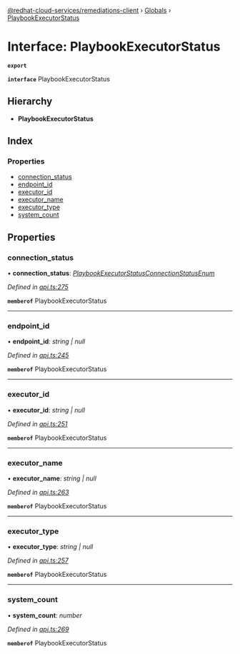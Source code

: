 [@redhat-cloud-services/remediations-client](../README.md) › [Globals](../globals.md) › [PlaybookExecutorStatus](playbookexecutorstatus.md)

# Interface: PlaybookExecutorStatus

**`export`** 

**`interface`** PlaybookExecutorStatus

## Hierarchy

* **PlaybookExecutorStatus**

## Index

### Properties

* [connection_status](playbookexecutorstatus.md#connection_status)
* [endpoint_id](playbookexecutorstatus.md#endpoint_id)
* [executor_id](playbookexecutorstatus.md#executor_id)
* [executor_name](playbookexecutorstatus.md#executor_name)
* [executor_type](playbookexecutorstatus.md#executor_type)
* [system_count](playbookexecutorstatus.md#system_count)

## Properties

###  connection_status

• **connection_status**: *[PlaybookExecutorStatusConnectionStatusEnum](../enums/playbookexecutorstatusconnectionstatusenum.md)*

*Defined in [api.ts:275](https://github.com/fhlavac/javascript-clients/blob/master/packages/remediations/api.ts#L275)*

**`memberof`** PlaybookExecutorStatus

___

###  endpoint_id

• **endpoint_id**: *string | null*

*Defined in [api.ts:245](https://github.com/fhlavac/javascript-clients/blob/master/packages/remediations/api.ts#L245)*

**`memberof`** PlaybookExecutorStatus

___

###  executor_id

• **executor_id**: *string | null*

*Defined in [api.ts:251](https://github.com/fhlavac/javascript-clients/blob/master/packages/remediations/api.ts#L251)*

**`memberof`** PlaybookExecutorStatus

___

###  executor_name

• **executor_name**: *string | null*

*Defined in [api.ts:263](https://github.com/fhlavac/javascript-clients/blob/master/packages/remediations/api.ts#L263)*

**`memberof`** PlaybookExecutorStatus

___

###  executor_type

• **executor_type**: *string | null*

*Defined in [api.ts:257](https://github.com/fhlavac/javascript-clients/blob/master/packages/remediations/api.ts#L257)*

**`memberof`** PlaybookExecutorStatus

___

###  system_count

• **system_count**: *number*

*Defined in [api.ts:269](https://github.com/fhlavac/javascript-clients/blob/master/packages/remediations/api.ts#L269)*

**`memberof`** PlaybookExecutorStatus
